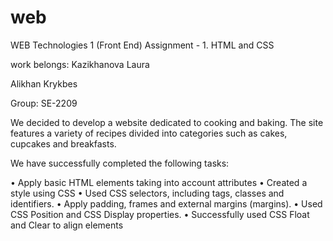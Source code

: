 # web
WEB Technologies 1 (Front End)
Assignment - 1. HTML and CSS

work belongs: 
Kazikhanova Laura

Alikhan Krykbes
 
Group: SE-2209
 
We decided to develop a website dedicated to cooking and baking. The site features a variety of recipes divided into categories such as cakes, cupcakes and breakfasts.

We have successfully completed the following tasks:

•	Apply basic HTML elements taking into account attributes
•	Created a style using CSS
•	Used CSS selectors, including tags, classes and identifiers.
•	Apply padding, frames and external margins (margins).
•	Used CSS Position and CSS Display properties.
•	Successfully used CSS Float and Clear to align elements


